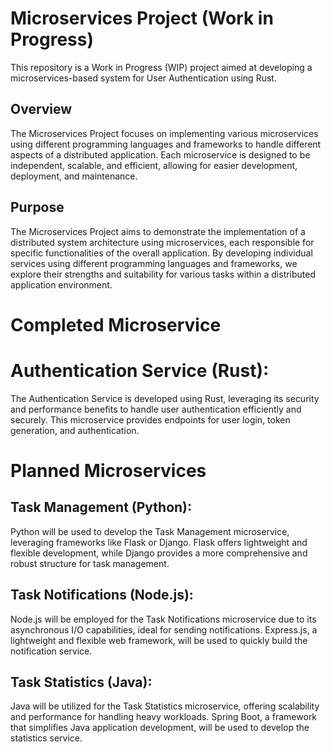 # Microservices Project (Work in Progress)
This repository is a Work in Progress (WIP) project aimed at developing a microservices-based system for User Authentication using Rust.

## Overview
The Microservices Project focuses on implementing various microservices using different programming languages and frameworks to handle different aspects of a distributed application. Each microservice is designed to be independent, scalable, and efficient, allowing for easier development, deployment, and maintenance.

## Purpose
The Microservices Project aims to demonstrate the implementation of a distributed system architecture using microservices, each responsible for specific functionalities of the overall application. By developing individual services using different programming languages
and frameworks, we explore their strengths and suitability for various tasks within a distributed application environment.

# Completed Microservice
# Authentication Service (Rust):
The Authentication Service is developed using Rust, leveraging its security and performance benefits to handle user authentication efficiently and securely.
This microservice provides endpoints for user login, token generation, and authentication.

# Planned Microservices
## Task Management (Python):
Python will be used to develop the Task Management microservice, leveraging frameworks like Flask or Django.
Flask offers lightweight and flexible development, while Django provides a more comprehensive and robust structure for task management.

## Task Notifications (Node.js):
Node.js will be employed for the Task Notifications microservice due to its asynchronous I/O capabilities, ideal for sending notifications.
Express.js, a lightweight and flexible web framework, will be used to quickly build the notification service.

## Task Statistics (Java):
Java will be utilized for the Task Statistics microservice, offering scalability and performance for handling heavy workloads.
Spring Boot, a framework that simplifies Java application development, will be used to develop the statistics service.
